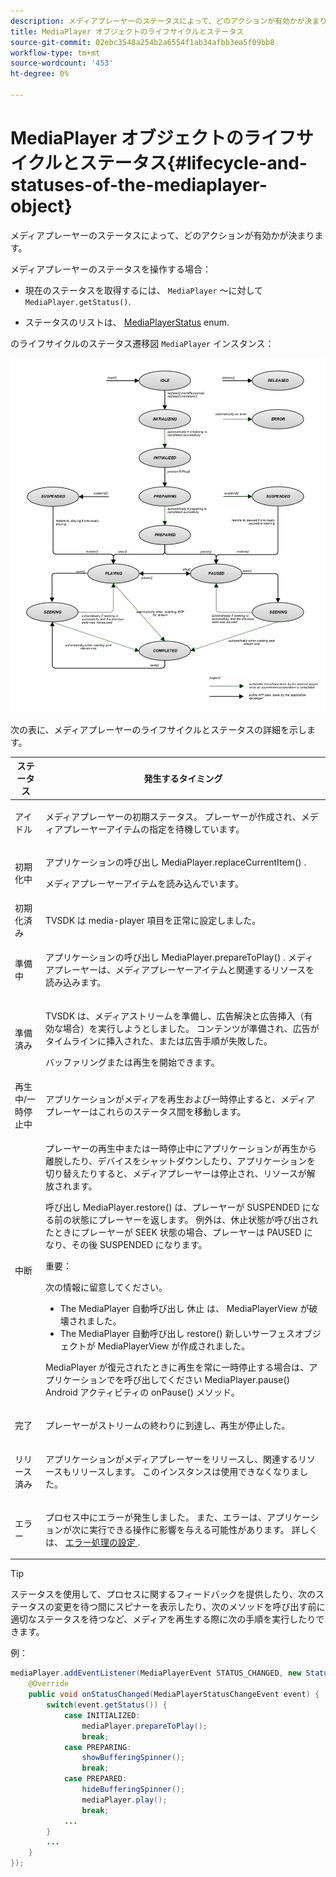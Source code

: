 ```yaml
---
description: メディアプレーヤーのステータスによって、どのアクションが有効かが決まります。
title: MediaPlayer オブジェクトのライフサイクルとステータス
source-git-commit: 02ebc3548a254b2a6554f1ab34afbb3ea5f09bb8
workflow-type: tm+mt
source-wordcount: '453'
ht-degree: 0%

---
```


# MediaPlayer オブジェクトのライフサイクルとステータス{#lifecycle-and-statuses-of-the-mediaplayer-object}

メディアプレーヤーのステータスによって、どのアクションが有効かが決まります。

メディアプレーヤーのステータスを操作する場合：

* 現在のステータスを取得するには、 `MediaPlayer` ～に対して `MediaPlayer.getStatus()`.

* ステータスのリストは、 [MediaPlayerStatus](https://help.adobe.com/en_US/primetime/api/psdk/javadoc_2.5/com/adobe/mediacore/MediaPlayerStatus.html) enum.

のライフサイクルのステータス遷移図 `MediaPlayer` インスタンス：

<!--<a id="fig_A6425F24C7734DC681D992859D2A6743"></a>-->

![](assets/media_player_statuses.png)

次の表に、メディアプレーヤーのライフサイクルとステータスの詳細を示します。

<table id="table_82757A0043EB4AACA474E6B30326A6B7"> 
 <thead> 
  <tr> 
   <th colname="col1" class="entry"> ステータス </th> 
   <th colname="col2" class="entry"> 発生するタイミング </th> 
  </tr> 
 </thead>
 <tbody> 
  <tr> 
   <td colname="col1"> アイドル </td> 
   <td colname="col2"> <p>メディアプレーヤーの初期ステータス。 プレーヤーが作成され、メディアプレーヤーアイテムの指定を待機しています。 </p> </td> 
  </tr> 
  <tr> 
   <td colname="col1"> 初期化中 </td> 
   <td colname="col2"> <p>アプリケーションの呼び出し <span class="codeph"> MediaPlayer.replaceCurrentItem() </span>. </p> <p>メディアプレーヤーアイテムを読み込んでいます。 </p> </td> 
  </tr> 
  <tr> 
   <td colname="col1"> 初期化済み </td> 
   <td colname="col2"> <p>TVSDK は media-player 項目を正常に設定しました。 </p> </td> 
  </tr> 
  <tr> 
   <td colname="col1"> 準備中 </td> 
   <td colname="col2"> <p>アプリケーションの呼び出し <span class="codeph"> MediaPlayer.prepareToPlay() </span>. メディアプレーヤーは、メディアプレーヤーアイテムと関連するリソースを読み込みます。 </p> </td> 
  </tr> 
  <tr> 
   <td colname="col1"> 準備済み </td> 
   <td colname="col2"> <p>TVSDK は、メディアストリームを準備し、広告解決と広告挿入（有効な場合）を実行しようとしました。 コンテンツが準備され、広告がタイムラインに挿入された、または広告手順が失敗した。 </p> <p>バッファリングまたは再生を開始できます。 </p> </td> 
  </tr> 
  <tr> 
   <td colname="col1"> 再生中/一時停止中 </td> 
   <td colname="col2"> <p>アプリケーションがメディアを再生および一時停止すると、メディアプレーヤーはこれらのステータス間を移動します。 </p> </td> 
  </tr> 
  <tr> 
   <td colname="col1"> 中断 </td> 
   <td colname="col2"> <p>プレーヤーの再生中または一時停止中にアプリケーションが再生から離脱したり、デバイスをシャットダウンしたり、アプリケーションを切り替えたりすると、メディアプレーヤーは停止され、リソースが解放されます。 </p> <p>呼び出し <span class="codeph"> MediaPlayer.restore() </span> は、プレーヤーが SUSPENDED になる前の状態にプレーヤーを返します。 例外は、休止状態が呼び出されたときにプレーヤーが SEEK 状態の場合、プレーヤーは PAUSED になり、その後 SUSPENDED になります。 </p> <p>重要：  <p>次の情報に留意してください。 
      <ul id="ul_1B21668994D1474AAA0BE839E0D69B00"> 
       <li id="li_08459A3AB03C45588D73FA162C27A56C">The <span class="codeph"> MediaPlayer </span> 自動呼び出し <span class="codeph"> 休止 </span> は、 <span class="codeph"> MediaPlayerView </span> が破壊されました。 </li> 
       <li id="li_B9926AA2E7B9441490F37D24AE2678A1">The <span class="codeph"> MediaPlayer </span> 自動呼び出し <span class="codeph"> restore() </span> 新しいサーフェスオブジェクトが <span class="codeph"> MediaPlayerView </span> が作成されました。 </li> 
      </ul> </p> </p> <p>MediaPlayer が復元されたときに再生を常に一時停止する場合は、アプリケーションでを呼び出してください <span class="codeph"> MediaPlayer.pause() </span> Android アクティビティの <span class="codeph"> onPause() </span> メソッド。 </p> </td> 
  </tr> 
  <tr> 
   <td colname="col1"> 完了 </td> 
   <td colname="col2"> <p>プレーヤーがストリームの終わりに到達し、再生が停止した。 </p> </td> 
  </tr> 
  <tr> 
   <td colname="col1"> リリース済み </td> 
   <td colname="col2"> <p>アプリケーションがメディアプレーヤーをリリースし、関連するリソースもリリースします。 このインスタンスは使用できなくなりました。 </p> </td> 
  </tr> 
  <tr> 
   <td colname="col1"> エラー </td> 
   <td colname="col2"> <p>プロセス中にエラーが発生しました。 また、エラーは、アプリケーションが次に実行できる操作に影響を与える可能性があります。 詳しくは、 <a href="../../../tvsdk-3x-android-prog/android-3x-content-playback-options-android2/android-3x-error-handling-set-up.md" format="dita" scope="local"> エラー処理の設定 </a>. </p> </td> 
  </tr> 
 </tbody> 
</table>

>[!TIP]
>
>ステータスを使用して、プロセスに関するフィードバックを提供したり、次のステータスの変更を待つ間にスピナーを表示したり、次のメソッドを呼び出す前に適切なステータスを待つなど、メディアを再生する際に次の手順を実行したりできます。

例：

```java
mediaPlayer.addEventListener(MediaPlayerEvent STATUS_CHANGED, new StatusChangeEventListener() { 
    @Override  
    public void onStatusChanged(MediaPlayerStatusChangeEvent event) { 
        switch(event.getStatus()) { 
            case INITIALIZED: 
                mediaPlayer.prepareToPlay(); 
                break; 
            case PREPARING: 
                showBufferingSpinner(); 
                break; 
            case PREPARED: 
                hideBufferingSpinner(); 
                mediaPlayer.play(); 
                break; 
            ...                
        } 
        ... 
    } 
}); 
```
